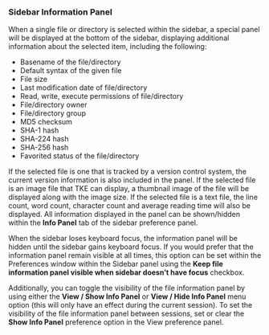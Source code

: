 ### Sidebar Information Panel

When a single file or directory is selected within the sidebar, a special panel will be displayed at the bottom of the sidebar, displaying additional information about the selected item, including the following:

- Basename of the file/directory
- Default syntax of the given file
- File size
- Last modification date of file/directory
- Read, write, execute permissions of file/directory
- File/directory owner
- File/directory group
- MD5 checksum
- SHA-1 hash
- SHA-224 hash
- SHA-256 hash
- Favorited status of the file/directory

If the selected file is one that is tracked by a version control system, the current version information is also included in the panel. If the selected file is an image file that TKE can display, a thumbnail image of the file will be displayed along with the image size. If the selected file is a text file, the line count, word count, character count and average reading time will also be displayed. All information displayed in the panel can be shown/hidden within the **Info Panel** tab of the sidebar preference panel.

When the sidebar loses keyboard focus, the information panel will be hidden until the sidebar gains keyboard focus. If you would prefer that the information panel remain visible at all times, this option can be set within the Preferences window within the Sidebar panel using the **Keep file information panel visible when sidebar doesn’t have focus** checkbox.

Additionally, you can toggle the visibility of the file information panel by using either the **View / Show Info Panel** or **View / Hide Info Panel** menu option (this will only have an effect during the current session). To set the visibility of the file information panel between sessions, set or clear the **Show Info Panel** preference option in the View preference panel.